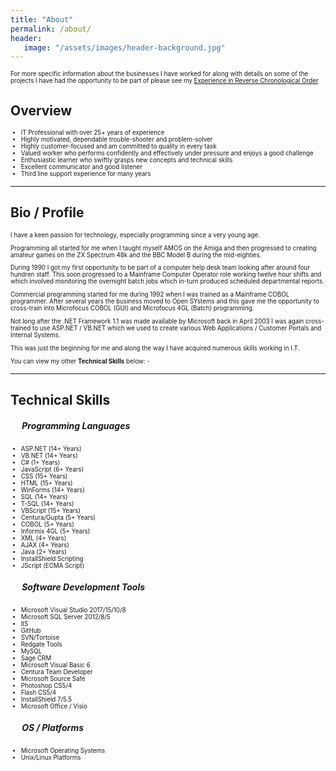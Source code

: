 ```yaml
---
title: "About"
permalink: /about/
header: 
   image: "/assets/images/header-background.jpg"
---
```

<p style="font-size:0.70em; margin-top:0; margin-bottom: 0;">
For more specific information about the businesses I have worked for along with details on some of the projects I have had the opportunity to be part of please see my <a href="https://julianmummery.github.io/experience/" target="_blank">Experience in Reverse Chronological Order</a>
  
<h2>Overview</h2>
<ul style="font-size:0.70em;">
  <li>IT Professional with over 25+ years of experience</li>
  <li>Highly motivated, dependable trouble-shooter and problem-solver</li>
  <li>Highly customer-focused and am committed to quality in every task</li>
  <li>Valued worker who performs confidently and effectively under pressure and enjoys a good challenge</li>
  <li>Enthusiastic learner who swiftly grasps new concepts and technical skills</li>
  <li>Excellent communicator and good listener</li>
  <li>Third line support experience for many years</li>
</ul>

<hr/>

<h2>Bio / Profile</h2>
<p style="font-size:0.70em; margin-top:0;">I have a keen passion for technology, especially programming since a very young age.</p>
<p style="font-size:0.70em; margin-top:0;">Programming all started for me when I taught myself AMOS on the Amiga and then progressed to creating amateur games on the ZX Spectrum 48k and the BBC Model B during the mid-eighties.</p>
<p style="font-size:0.70em; margin-top:0;">During 1990 I got my first opportunity to be part of a computer help desk team looking after around four hundren staff. This soon progressed to a Mainframe Computer Operator role working twelve hour shifts and which involved monitoring the overnight batch jobs which in-turn produced scheduled departmental reports.</p>
<p style="font-size:0.70em; margin-top:0;">Commercial programming started for me during 1992 when I was trained as a Mainframe COBOL programmer. After several years the business moved to Open SYstems and this gave me the opportunity to cross-train into Microfocus COBOL (GUI) and Microfocus 4GL (Batch) programming.</p>
<p style="font-size:0.70em; margin-top:0;">Not long after the .NET Framework 1.1 was made available by Microsoft back in April 2003 I was again cross-trained to use ASP.NET / VB.NET which we used to create various Web Applications / Customer Portals and Internal Systems.</p>
<p style="font-size:0.70em; margin-top:0;">This was just the beginning for me and along the way I have acquired numerous skills working in I.T.</p>
<p style="font-size:0.70em; margin-top:0;">You can view my other <strong>Technical Skills</strong> below: -</p>

<hr/>

<h2>Technical Skills</h2>
<h5 style="padding-left:1.3em;">Programming Languages</h5>
<ul style="font-size:0.70em;">
  <li>ASP.NET (14+ Years)</li>
  <li>VB.NET (14+ Years)</li>
  <li>C# (1+ Years)</li>  
  <li>JavaScript (6+ Years)</li>
  <li>CSS (15+ Years)</li>
  <li>HTML (15+ Years)</li>  
  <li>WinForms (14+ Years)</li>
  <li>SQL (14+ Years)</li>
  <li>T-SQL (14+ Years)</li>
  <li>VBScript (15+ Years)</li>
  <li>Centura/Gupta (5+ Years)</li>
  <li>COBOL (5+ Years)</li>
  <li>Informix 4GL (5+ Years)</li>
  <li>XML (4+ Years)</li>
  <li>AJAX (4+ Years)</li>
  <li>Java (2+ Years)</li>
  <li>InstallShield Scripting</li>
  <li>JScript (ECMA Script)</li>
</ul>

<h5 style="padding-left:1.3em;">Software Development Tools</h5>
<ul style="font-size:0.70em;">
  <li>Microsoft Visual Studio 2017/15/10/8</li>
  <li>Microsoft SQL Server 2012/8/5</li>
  <li>IIS</li>
  <li>GitHub</li>
  <li>SVN/Tortoise</li>
  <li>Redgate Tools</li>
  <li>MySQL</li>
  <li>Sage CRM</li>
  <li>Microsoft Visual Basic 6</li>
  <li>Centura Team Developer</li>
  <li>Microsoft Source Safe</li>
  <li>Photoshop CS5/4</li>
  <li>Flash CS5/4</li>
  <li>InstallShield 7/5.5</li>  
  <li>Microsoft Office / Visio</li>  
</ul>

<h5 style="padding-left:1.3em;">OS / Platforms</h5>
<ul style="font-size:0.70em;">
  <li>Microsoft Operating Systems</li>
  <li>Unix/Linux Platforms</li>
</ul>

